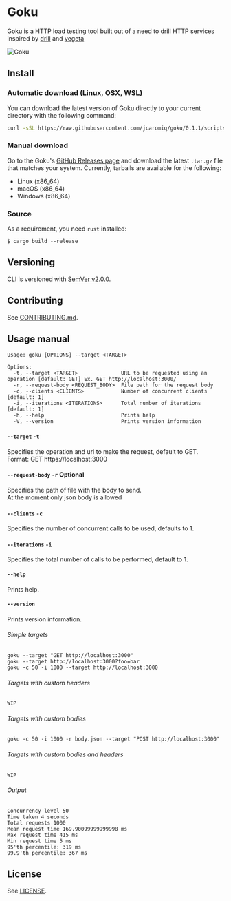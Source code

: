 # Goku

Goku is a HTTP load testing tool built out of a need to drill HTTP services inspired
by [drill](https://github.com/fcsonline/drill) and [vegeta](https://github.com/tsenart/vegeta)

![Goku](https://static1.cbrimages.com/wordpress/wp-content/uploads/2020/01/Goku-Kamehameha-2-1-Cropped-1.jpg?q=50&fit=contain&w=1140&h=&dpr=1.5)

## Install
### Automatic download (Linux, OSX, WSL)

You can download the latest version of Goku directly to your current directory with the following command:

```bash
curl -sSL https://raw.githubusercontent.com/jcaromiq/goku/0.1.1/scripts/install.sh | sh
```

### Manual download

Go to the Goku's [GitHub Releases page](https://github.com/jcaromiq/goku/releases) and download the latest `.tar.gz` file that matches your system. Currently, tarballs are available for the following:

* Linux (x86_64)
* macOS (x86_64)
* Windows (x86_64)

### Source

As a requirement, you need `rust` installed:

```shell
$ cargo build --release
```

## Versioning

CLI is versioned with [SemVer v2.0.0](https://semver.org/spec/v2.0.0.html).

## Contributing

See [CONTRIBUTING.md](.github/CONTRIBUTING.md).

## Usage manual

```console
Usage: goku [OPTIONS] --target <TARGET>

Options:
  -t, --target <TARGET>              URL to be requested using an operation [default: GET] Ex. GET http://localhost:3000/
  -r, --request-body <REQUEST_BODY>  File path for the request body
  -c, --clients <CLIENTS>            Number of concurrent clients [default: 1]
  -i, --iterations <ITERATIONS>      Total number of iterations [default: 1]
  -h, --help                         Prints help
  -V, --version                      Prints version information
```

#### `--target` `-t`

Specifies the operation and url to make the request, default to GET.<br>
Format: GET https://localhost:3000<br>

#### `--request-body` `-r` Optional

Specifies the path of file with the body to send.<br>
At the moment only json body is allowed

#### `--clients` `-c`

Specifies the number of concurrent calls to be used, defaults to 1.

#### `--iterations` `-i`

Specifies the total number of calls to be performed, default to 1.

#### `--help`

Prints help.

#### `--version`

Prints version information.

###### Simple targets

```
goku --target "GET http://localhost:3000"
goku --target http://localhost:3000?foo=bar
goku -c 50 -i 1000 --target http://localhost:3000
```

###### Targets with custom headers

```
WIP
```

###### Targets with custom bodies

```
goku -c 50 -i 1000 -r body.json --target "POST http://localhost:3000"

```

###### Targets with custom bodies and headers

```
WIP
```

###### Output

```
Concurrency level 50
Time taken 4 seconds
Total requests 1000
Mean request time 169.90099999999998 ms
Max request time 415 ms
Min request time 5 ms
95'th percentile: 319 ms
99.9'th percentile: 367 ms
```

## License

See [LICENSE](LICENSE).

